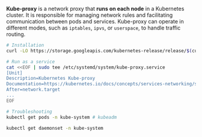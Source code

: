 **Kube-proxy** is a network proxy that __runs on each node__ in a Kubernetes cluster. It is responsible for managing network rules and facilitating communication between pods and services. Kube-proxy can operate in different modes, such as `iptables`, `ipvs`, or `userspace`, to handle traffic routing.

```sh
# Installation
curl -LO https://storage.googleapis.com/kubernetes-release/release/$(curl -s https://storage.googleapis.com/kubernetes-release/release/stable.txt)/bin/linux/amd64/kube-proxy

# Run as a service
cat <<EOF | sudo tee /etc/systemd/system/kube-proxy.service
[Unit]
Description=Kubernetes Kube-proxy
Documentation=https://kubernetes.io/docs/concepts/services-networking/service/
After=network.target
...
EOF

# Troubleshooting
kubectl get pods -n kube-system # kubeadm

kubectl get daemonset -n kube-system